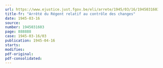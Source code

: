 ```yaml
---
url: https://www.ejustice.just.fgov.be/eli/arrete/1945/03/16/1945031603/justel
title-fr: "Arrêté du Régent relatif au contrôle des changes"
date: 1945-03-16
source:
number: 1945031603
page: 888888
case: 1945-03-16/03
publication: 1945-04-16
starts:
modifies:
pdf-original:
pdf-consolidated:
---
```


